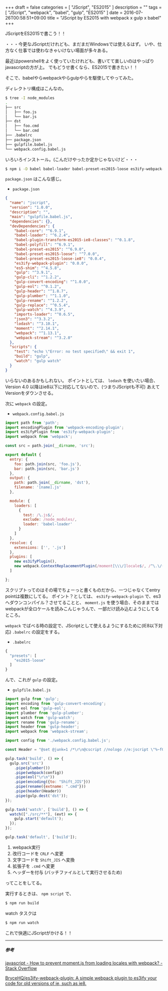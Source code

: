 +++
draft = false
categories = [ "JScript", "ES2015" ]
description = ""
tags = [ "JScript", "webpack", "babel", "gulp", "ES2015" ]
date = 2016-07-26T00:58:51+09:00
title = "JScript by ES2015 with webpack x gulp x babel"
+++

JScriptをES2015で書こう！！

・・・今更なJScriptだけれども、まだまだWindowsでは使えるはず。
いや、仕方なく仕事では使わなきゃいけない場面が多々ある。

最近はpowershellをよく使っていたけれども、書いてて楽しいのはやっぱりjavascriptの方が上。
でもどうせ書くなら、ES2015で書きたい！！

そこで、babelやらwebpackやらgulpやらを駆使してやってみた。

ディレクトリ構成はこんなの。
```sh
$ tree -I node_modules
.
├── src
│   ├── foo.js
│   └── bar.js
├── dst
│   ├── foo.cmd
│   └── bar.cmd
├── .babelrc
├── package.json
├── gulpfile.babel.js
└── webpack.config.babel.js
```

いろいろインストール。(こんだけやったか定かじゃないけど・・・
```sh
$ npm i -D babel babel-loader babel-preset-es2015-loose es3ify-webpack-plugin gulp gulp-cli gulp-convert-encoding gulp-eol gulp-header gulp-plumber gulp-rename gulp-watch webpack webpack-stream
```

`package.json` はこんな感じ。

- `package.json`

```json
{
  "name": "jscript",
  "version": "1.0.0",
  "description": "",
  "main": "gulpfile.babel.js",
  "dependencies": {},
  "devDependencies": {
    "babel-core": "^6.9.1",
    "babel-loader": "^6.2.4",
    "babel-plugin-transform-es2015-ie8-classes": "^0.1.8",
    "babel-polyfill": "^6.9.1",
    "babel-preset-es2015": "^6.9.0",
    "babel-preset-es2015-loose": "^7.0.0",
    "babel-preset-es2015-loose-ie8": "0.0.4",
    "es3ify-webpack-plugin": "0.0.0",
    "es5-shim": "^4.5.8",
    "gulp": "^3.9.1",
    "gulp-cli": "^1.2.2",
    "gulp-convert-encoding": "^1.0.0",
    "gulp-eol": "^0.1.2",
    "gulp-header": "^1.8.7",
    "gulp-plumber": "^1.1.0",
    "gulp-rename": "^1.2.2",
    "gulp-replace": "^0.5.4",
    "gulp-watch": "^4.3.9",
    "imports-loader": "^0.6.5",
    "json3": "^3.3.2",
    "lodash": "^3.10.1",
    "moment": "^2.14.1",
    "webpack": "^1.13.1",
    "webpack-stream": "^3.2.0"
  },
  "scripts": {
    "test": "echo \"Error: no test specified\" && exit 1",
    "build": "gulp",
    "watch": "gulp watch"
  }
}
```

いらないのあるかもしれない。
ポイントとしては、 `lodash` を使いたい場合、Version 4.0 以降はie8以下に対応してないので、(つまりJScriptも不可) あえてVersionをダウンさせる。


次に `webpack` の設定。

- `webpack.config.babel.js`

```javascript
import path from 'path';
import encodingPlugin from 'webpack-encoding-plugin';
import es3ifyPlugin from 'es3ify-webpack-plugin';
import webpack from 'webpack';

const src = path.join(__dirname, 'src');

export default {
  entry: {
    foo: path.join(src, 'foo.js'),
    bar: path.join(src, 'bar.js')
  },
  output: {
    path: path.join(__dirname, 'dst'),
    filename: '[name].js'
  },

  module: {
    loaders: [
      {
        test: /\.js$/,
        exclude: /node_modules/,
        loader: 'babel-loader'
      }
    ]
  },
  resolve: {
    extensions: ['', '.js']
  },
  plugins: [
    new es3ifyPlugin(),
    new webpack.ContextReplacementPlugin(/moment[\\\/]locale$/, /^\.\/(en|ja)$/),
  ]

};
```

スクリプトってのはその場でちょーっと書くものだから、一つじゃなくてentry pointは複数にしてる。
ポイント？としては、 `es3ify-webpack-plugin` で、es3へダウンコンパイル？させてることと、 `moment.js` を使う場合、そのままではwebpackが全ロケールを読みこんじゃうんで、一部だけ読み込むようにしてるところ。

`webpack` でばべる時の設定で、JScriptとして使えるようにするために(IE8以下対応) `.babelrc` の設定をする。

- `.babelrc`

```javascript
{
  "presets": [
    "es2015-loose"
  ]
}
```

んで、これが `gulp` の設定。

- `gulpfile.babel.js`

```javascript
import gulp from 'gulp';
import encoding from 'gulp-convert-encoding';
import eol from 'gulp-eol';
import plumber from 'gulp-plumber';
import watch from 'gulp-watch';
import rename from 'gulp-rename';
import header from 'gulp-header';
import webpack from 'webpack-stream';

import config from './webpack.config.babel.js';

const Header = "@set @junk=1 /*\r\n@cscript //nologo //e:jscript \"%~f0\" %*\r\n@exit /b %errorlevel%\r\n\r\n*/";

gulp.task('build', () => {
  gulp.src('src')
    .pipe(plumber())
    .pipe(webpack(config))
    .pipe(eol("\r\n"))
    .pipe(encoding({to: "Shift_JIS"}))
    .pipe(rename({extname: ".cmd"}))
    .pipe(header(Header))
    .pipe(gulp.dest('dst'));
});

gulp.task('watch', ['build'], () => {
  watch(["./src/**"], (evt) => {
    gulp.start('default');
  });
});

gulp.task('default', ['build']);
```

1. webpack実行
2. 改行コードを `CRLF` へ変更
3. 文字コードを `Shift_JIS` へ変換
4. 拡張子を `.cmd` へ変更
5. ヘッダーを付与 (バッチファイルとして実行させるため)

ってことをしてる。

実行するときは、 `npm script` で、

```sh
$ npm run build
```

watch タスクは
```sh
$ npm run watch
```

これで快適にJScriptがかける！！

- - -
##### 参考

[javascript - How to prevent moment.js from loading locales with webpack? - Stack Overflow](http://stackoverflow.com/questions/25384360/how-to-prevent-moment-js-from-loading-locales-with-webpack)

[BryceHQ/es3ify-webpack-plugin: A simple webpack plugin to es3ify your code for old versions of ie, such as ie8.](https://github.com/BryceHQ/es3ify-webpack-plugin)


